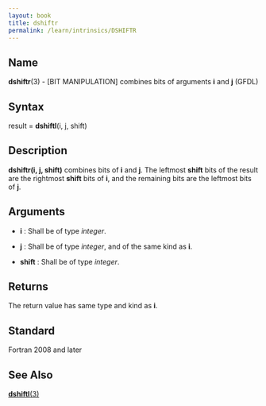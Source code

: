 ```yaml
---
layout: book
title: dshiftr
permalink: /learn/intrinsics/DSHIFTR
---
```

## __Name__

__dshiftr__(3) - \[BIT MANIPULATION\] combines bits of arguments __i__ and __j__
(GFDL)

## __Syntax__

result = __dshiftl__(i, j, shift)

## __Description__

__dshiftr(i, j, shift)__ combines bits of __i__ and __j__. The leftmost __shift__
bits of the result are the rightmost __shift__ bits of __i__, and the remaining
bits are the leftmost bits of __j__.

## __Arguments__

  - __i__
    : Shall be of type _integer_.

  - __j__
    : Shall be of type _integer_, and of the same kind as __i__.

  - __shift__
    : Shall be of type _integer_.

## __Returns__

The return value has same type and kind as __i__.

## __Standard__

Fortran 2008 and later

## __See Also__

[__dshiftl__(3)](DSHIFTL)
